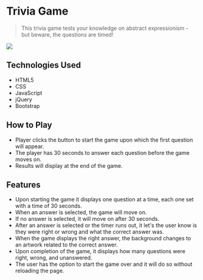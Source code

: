 # Trivia Game
> This trivia game tests your knowledge on abstract expressionism - but beware, the questions are timed!

![](header.png)

## Technologies Used

- HTML5
- CSS
- JavaScript
- jQuery
- Bootstrap

## How to Play

- Player clicks the button to start the game upon which the first question will appear.
- The player has 30 seconds to answer each question before the game moves on.
- Results will display at the end of the game.

## Features

- Upon starting the game it displays one question at a time, each one set with a time of 30 seconds.
- When an answer is selected, the game will move on.
- If no answer is selected, it will move on after 30 seconds.
- After an answer is selected or the timer runs out, it let's the user know is they were right or wrong and what the correct answer was. 
- When the game displays the right answer, the background changes to an artwork related to the correct answer.
- Upon completion of the game, it displays how many questions were right, wrong, and unanswered.
- The user has the option to start the game over and it will do so without reloading the page.
